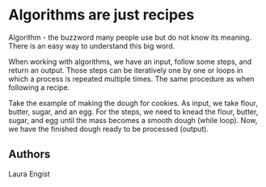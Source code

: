 # Algorithms are just recipes

Algorithm - the buzzword many people use but do not know its meaning. There is an easy way to understand this big word.

When working with algorithms, we have an input, follow some steps, and return an output. Those steps can be iteratively one by one or loops in which a process is repeated multiple times. The same procedure as when following a recipe.

Take the example of making the dough for cookies. As input, we take flour, butter, sugar, and an egg. For the steps, we need to knead the flour, butter, sugar, and egg until the mass becomes a smooth dough (while loop). Now, we have the finished dough ready to be processed (output).

## Authors
Laura Engist